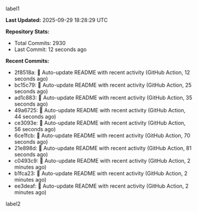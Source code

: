
label1 
<!-- ACTIVITY_START -->
**Last Updated:** 2025-09-29 18:28:29 UTC

**Repository Stats:**
- Total Commits: 2930
- Last Commit: 12 seconds ago

**Recent Commits:**
- 2f8518a: 🤖 Auto-update README with recent activity (GitHub Action, 12 seconds ago)
- bc15c79: 🤖 Auto-update README with recent activity (GitHub Action, 25 seconds ago)
- ad1c883: 🤖 Auto-update README with recent activity (GitHub Action, 35 seconds ago)
- 49a6725: 🤖 Auto-update README with recent activity (GitHub Action, 44 seconds ago)
- ce3093e: 🤖 Auto-update README with recent activity (GitHub Action, 56 seconds ago)
- 6ce1fcb: 🤖 Auto-update README with recent activity (GitHub Action, 70 seconds ago)
- 21e898d: 🤖 Auto-update README with recent activity (GitHub Action, 81 seconds ago)
- c0493c9: 🤖 Auto-update README with recent activity (GitHub Action, 2 minutes ago)
- b1fca23: 🤖 Auto-update README with recent activity (GitHub Action, 2 minutes ago)
- ee3deaf: 🤖 Auto-update README with recent activity (GitHub Action, 2 minutes ago)
<!-- ACTIVITY_END -->

label2
